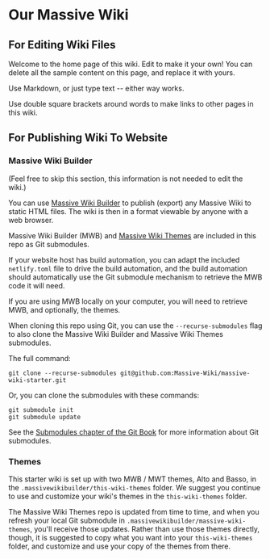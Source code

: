 # Our Massive Wiki

## For Editing Wiki Files

Welcome to the home page of this wiki. Edit to make it your own! You can delete all the sample content on this page, and replace it with yours.

Use Markdown, or just type text -- either way works.

Use double square brackets around words to make links to other pages in this wiki.

## For Publishing Wiki To Website

### Massive Wiki Builder

(Feel free to skip this section, this information is not needed to edit the wiki.)

You can use [Massive Wiki Builder](https://github.com/peterkaminski/massivewikibuilder) to publish (export) any Massive Wiki to static HTML files. The wiki is then in a format viewable by anyone with a web browser.

Massive Wiki Builder (MWB) and [Massive Wiki Themes](https://github.com/peterkaminski/massive-wiki-themes) are included in this repo as Git submodules.

If your website host has build automation, you can adapt the included `netlify.toml` file to drive the build automation, and the build automation should automatically use the Git submodule mechanism to retrieve the MWB code it will need.

If you are using MWB locally on your computer, you will need to retrieve MWB, and optionally, the themes.

When cloning this repo using Git, you can use the `--recurse-submodules` flag to also clone the Massive Wiki Builder and Massive Wiki Themes submodules.

The full command:

```shell
git clone --recurse-submodules git@github.com:Massive-Wiki/massive-wiki-starter.git
```

Or, you can clone the submodules with these commands:

```shell
git submodule init
git submodule update
```

See the [Submodules chapter of the Git Book](https://git-scm.com/book/en/v2/Git-Tools-Submodules) for more information about Git submodules.

### Themes

This starter wiki is set up with two MWB / MWT themes, Alto and Basso, in the `.massivewikibuilder/this-wiki-themes` folder. We suggest you continue to use and customize your wiki's themes in the `this-wiki-themes` folder.

The Massive Wiki Themes repo is updated from time to time, and when you refresh your local Git submodule in `.massivewikibuilder/massive-wiki-themes`, you'll receive those updates. Rather than use those themes directly, though, it is suggested to copy what you want into your `this-wiki-themes` folder, and customize and use your copy of the themes from there.
